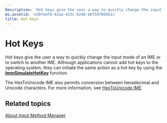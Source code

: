 ```yaml
---
Description: 'Hot keys give the user a way to quickly change the input mode of an IME or to switch to another IME.'
ms.assetid: 'e3bfeefd-82aa-423c-9248-b6f54f095b1c'
title: Hot Keys
---
```


# Hot Keys

Hot keys give the user a way to quickly change the input mode of an IME or to switch to another IME. Although applications cannot add hot keys to the operating system, they can initiate the same action as a hot key by using the [**ImmSimulateHotKey**](immsimulatehotkey.md) function.

The HexToUnicode IME also permits conversion between hexadecimal and Unicode characters. For more information, see [HexToUnicode IME](hextounicode-ime.md).

## Related topics

<dl> <dt>

[About Input Method Manager](about-input-method-manager.md)
</dt> </dl>

 

 



